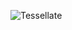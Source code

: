 ![Tessellate](hhtp://www.alessandrozomparelli.com/public_html/tissue/Tessellate%20-%20basic%20command.png)